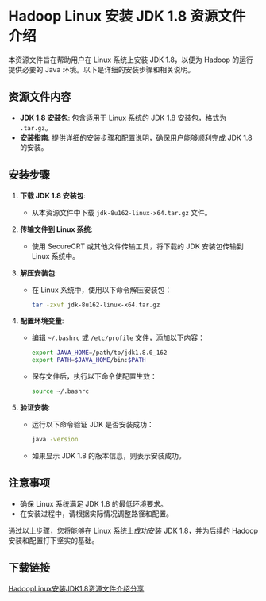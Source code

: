 # Hadoop Linux 安装 JDK 1.8 资源文件介绍

本资源文件旨在帮助用户在 Linux 系统上安装 JDK 1.8，以便为 Hadoop 的运行提供必要的 Java 环境。以下是详细的安装步骤和相关说明。

## 资源文件内容

- **JDK 1.8 安装包**: 包含适用于 Linux 系统的 JDK 1.8 安装包，格式为 `.tar.gz`。
- **安装指南**: 提供详细的安装步骤和配置说明，确保用户能够顺利完成 JDK 1.8 的安装。

## 安装步骤

1. **下载 JDK 1.8 安装包**:
   - 从本资源文件中下载 `jdk-8u162-linux-x64.tar.gz` 文件。

2. **传输文件到 Linux 系统**:
   - 使用 SecureCRT 或其他文件传输工具，将下载的 JDK 安装包传输到 Linux 系统中。

3. **解压安装包**:
   - 在 Linux 系统中，使用以下命令解压安装包：
     ```bash
     tar -zxvf jdk-8u162-linux-x64.tar.gz
     ```

4. **配置环境变量**:
   - 编辑 `~/.bashrc` 或 `/etc/profile` 文件，添加以下内容：
     ```bash
     export JAVA_HOME=/path/to/jdk1.8.0_162
     export PATH=$JAVA_HOME/bin:$PATH
     ```
   - 保存文件后，执行以下命令使配置生效：
     ```bash
     source ~/.bashrc
     ```

5. **验证安装**:
   - 运行以下命令验证 JDK 是否安装成功：
     ```bash
     java -version
     ```
   - 如果显示 JDK 1.8 的版本信息，则表示安装成功。

## 注意事项

- 确保 Linux 系统满足 JDK 1.8 的最低环境要求。
- 在安装过程中，请根据实际情况调整路径和配置。

通过以上步骤，您将能够在 Linux 系统上成功安装 JDK 1.8，并为后续的 Hadoop 安装和配置打下坚实的基础。

## 下载链接

[HadoopLinux安装JDK1.8资源文件介绍分享](https://pan.quark.cn/s/64a7f247328c)